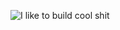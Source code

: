 ![I like to build cool shit](https://res.cloudinary.com/dt8g3rhcy/image/upload/v1595929574/i_like_to_build_cool_shit._1_nzbwjh.png)
